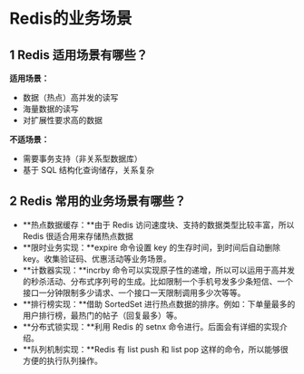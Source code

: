 # Redis的业务场景

## 1 Redis 适用场景有哪些？

**适用场景：**

- 数据（热点）高并发的读写
- 海量数据的读写
- 对扩展性要求高的数据

**不适场景：**

- 需要事务支持（非关系型数据库）
- 基于 SQL 结构化查询储存，关系复杂

## 2 Redis 常用的业务场景有哪些？

- **热点数据缓存：**由于 Redis 访问速度块、支持的数据类型比较丰富，所以 Redis 很适合用来存储热点数据
- **限时业务实现：**expire 命令设置 key 的生存时间，到时间后自动删除 key。收集验证码、优惠活动等业务场景。
- **计数器实现：**incrby 命令可以实现原子性的递增，所以可以运用于高并发的秒杀活动、分布式序列号的生成。比如限制一个手机号发多少条短信、一个接口一分钟限制多少请求、一个接口一天限制调用多少次等等。
- **排行榜实现：**借助 SortedSet 进行热点数据的排序。例如：下单量最多的用户排行榜，最热门的帖子（回复最多）等。
- **分布式锁实现：**利用 Redis 的 setnx 命令进行。后面会有详细的实现介绍。
- **队列机制实现：**Redis 有 list push 和 list pop 这样的命令，所以能够很方便的执行队列操作。